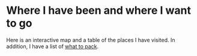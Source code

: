 # Where I have been and where I want to go

Here is an interactive map and a table of the places I have visited.
In addition, I have a list of [what to pack](https://thorsen.pm/backpack/).
